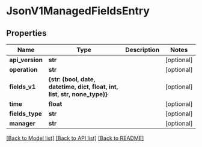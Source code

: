 # JsonV1ManagedFieldsEntry


## Properties
Name | Type | Description | Notes
------------ | ------------- | ------------- | -------------
**api_version** | **str** |  | [optional] 
**operation** | **str** |  | [optional] 
**fields_v1** | **{str: (bool, date, datetime, dict, float, int, list, str, none_type)}** |  | [optional] 
**time** | **float** |  | [optional] 
**fields_type** | **str** |  | [optional] 
**manager** | **str** |  | [optional] 

[[Back to Model list]](../README.md#documentation-for-models) [[Back to API list]](../README.md#documentation-for-api-endpoints) [[Back to README]](../README.md)


